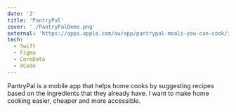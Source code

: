 ```yaml
---
date: '2'
title: 'PantryPal'
cover: './PantryPalDemo.png'
external: 'https://apps.apple.com/au/app/pantrypal-meals-you-can-cook/id6447123179'
tech:
  - Swift
  - Figma
  - CoreData
  - XCode
---
```


PantryPal is a mobile app that helps home cooks by suggesting recipes based on the ingredients that they already have. I want to make home cooking easier, cheaper and more accessible.
